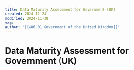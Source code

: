 ```yaml
---
title: Data Maturity Assessment for Government (UK)
created: 2024-11-28
modified: 2024-11-28
tag: 
author: "[[406.01 Government of the United Kingdom]]"
---
```

# Data Maturity Assessment for Government (UK)
